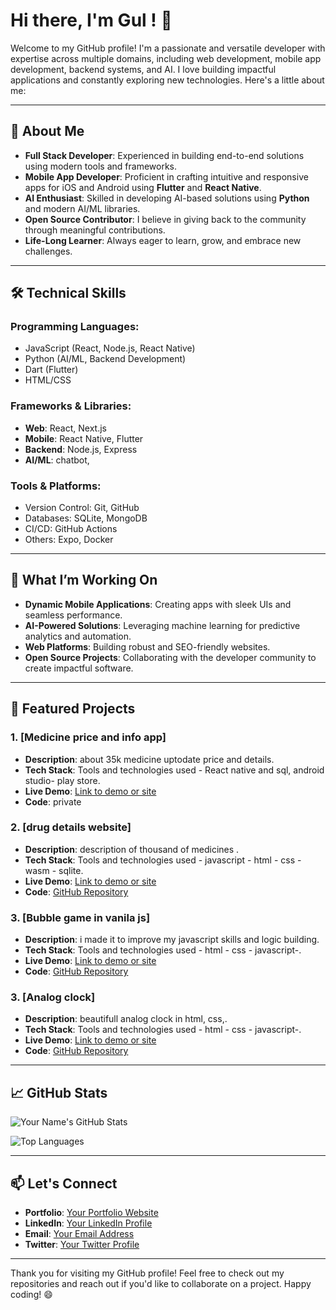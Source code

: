 # Hi there, I'm Gul ! 👋

Welcome to my GitHub profile! I'm a passionate and versatile developer with expertise across multiple domains, including web development, mobile app development, backend systems, and AI. I love building impactful applications and constantly exploring new technologies. Here's a little about me:

---

## 🚀 About Me

- **Full Stack Developer**: Experienced in building end-to-end solutions using modern tools and frameworks.
- **Mobile App Developer**: Proficient in crafting intuitive and responsive apps for iOS and Android using **Flutter** and **React Native**.
- **AI Enthusiast**: Skilled in developing AI-based solutions using **Python** and modern AI/ML libraries.
- **Open Source Contributor**: I believe in giving back to the community through meaningful contributions.
- **Life-Long Learner**: Always eager to learn, grow, and embrace new challenges.

---

## 🛠️ Technical Skills

### Programming Languages:
- JavaScript (React, Node.js, React Native)
- Python (AI/ML, Backend Development)
- Dart (Flutter)
- HTML/CSS

### Frameworks & Libraries:
- **Web**: React, Next.js
- **Mobile**: React Native, Flutter
- **Backend**: Node.js, Express
- **AI/ML**: chatbot,

### Tools & Platforms:
- Version Control: Git, GitHub
- Databases: SQLite, MongoDB
- CI/CD: GitHub Actions
- Others: Expo, Docker

---

## 🌟 What I’m Working On

- **Dynamic Mobile Applications**: Creating apps with sleek UIs and seamless performance.
- **AI-Powered Solutions**: Leveraging machine learning for predictive analytics and automation.
- **Web Platforms**: Building robust and SEO-friendly websites.
- **Open Source Projects**: Collaborating with the developer community to create impactful software.

---

## 📂 Featured Projects

### 1. **[Medicine price and info app]**
- **Description**: about 35k medicine uptodate price and details.
- **Tech Stack**: Tools and technologies used - React native and sql, android studio- play store.
- **Live Demo**: [Link to demo or site](https://apkpure.com/medicine-price/com.gohrians.medicineprice)
- **Code**: private

### 2. **[drug details website]**
- **Description**: description of thousand of medicines .
- **Tech Stack**: Tools and technologies used - javascript - html - css - wasm - sqlite.
- **Live Demo**: [Link to demo or site](https://drug-pedia.vercel.app/)
- **Code**: [GitHub Repository](#)

### 3. **[Bubble game in vanila js]**
- **Description**: i made it to improve my javascript skills and logic building.
- **Tech Stack**: Tools and technologies used - html - css - javascript-.
- **Live Demo**: [Link to demo or site](https://gul7333.github.io/Bubble-Game/)
- **Code**: [GitHub Repository](#)

### 3. **[Analog clock]**
- **Description**: beautifull analog clock in html, css,.
- **Tech Stack**: Tools and technologies used - html - css - javascript-.
- **Live Demo**: [Link to demo or site](https://gul7333.github.io/Analog-Clock/)
- **Code**: [GitHub Repository](#)

---

## 📈 GitHub Stats

![Your Name's GitHub Stats](https://github-readme-stats.vercel.app/api?username=Gul7333&show_icons=true&theme=radical)

![Top Languages](https://github-readme-stats.vercel.app/api/top-langs/?username=Gul7333&layout=compact&theme=radical)

---

## 📫 Let's Connect

- **Portfolio**: [Your Portfolio Website](#)
- **LinkedIn**: [Your LinkedIn Profile](#)
- **Email**: [Your Email Address](mailto:pro.dev.solution.pk@gmail.com)
- **Twitter**: [Your Twitter Profile](#)

---

Thank you for visiting my GitHub profile! Feel free to check out my repositories and reach out if you'd like to collaborate on a project. Happy coding! 😄


